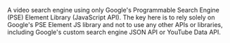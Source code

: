 A video search engine using only Google's Programmable Search Engine (PSE) Element Library
(JavaScript API). The key here is to rely solely on Google's PSE Element JS library and not to use
any other APIs or libraries, including Google's custom search engine JSON API or YouTube Data
API.